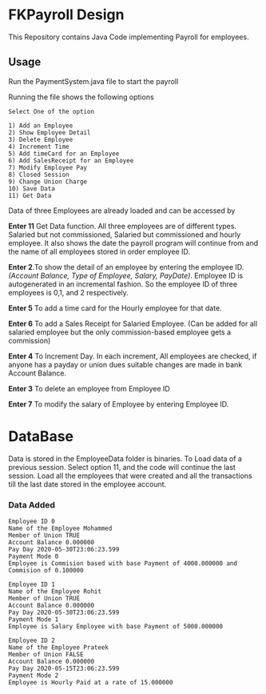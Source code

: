 # FKPayroll Design

This Repository contains Java Code implementing Payroll for employees.


## Usage
Run the PaymentSystem.java file to start the payroll 

Running the file shows the following options
```shell
Select One of the option

1) Add an Employee
2) Show Employee Detail
3) Delete Employee
4) Increment Time
5) Add timeCard for an Employee
6) Add SalesReceipt for an Employee
7) Modify Employee Pay
8) Closed Session
9) Change Union Charge
10) Save Data
11) Get Data

```

Data of three Employees are already loaded and can be accessed by 

**Enter 11** Get Data function. 
All three employees are of different types. Salaried but not commissioned, Salaried but commissioned and hourly employee. It also shows the date the payroll program will continue from and the name of all employees stored in order employee ID.
 
**Enter 2**.To show the detail of an employee by entering the employee ID. *(Account Balance, Type of Employee, Salary, PayDate)*. Employee ID is autogenerated in an incremental fashion. So the employee ID of three employees is 0,1, and 2 respectively.

**Enter 5** To add a time card for the Hourly employee for that date.

**Enter 6** To add a Sales Receipt for Salaried Employee. (Can be added for all salaried employee but the only commission-based employee gets a commission)

**Enter 4** To Increment Day. In each increment, All employees are checked, if anyone has a payday or union dues suitable changes are made in bank Account Balance.

**Enter 3** To delete an employee from Employee ID

**Enter 7** To modify the salary of Employee by entering Employee ID.


# DataBase
Data is stored in the EmployeeData folder is binaries. To Load data of a previous session. Select option 11, and the code will continue the last session. Load all the employees that were created and all the transactions till the last date stored in the employee account.




### Data Added 

```shell
Employee ID 0
Name of the Employee Mohammed
Member of Union TRUE
Account Balance 0.000000
Pay Day 2020-05-30T23:06:23.599
Payment Mode 0
Employee is Commision based with base Payment of 4000.000000 and Commision of 0.100000

Employee ID 1
Name of the Employee Rohit
Member of Union TRUE
Account Balance 0.000000
Pay Day 2020-05-30T23:06:23.599
Payment Mode 1
Employee is Salary Employee with base Payment of 5000.000000

Employee ID 2
Name of the Employee Prateek
Member of Union FALSE
Account Balance 0.000000
Pay Day 2020-05-15T23:06:23.599
Payment Mode 2
Employee is Hourly Paid at a rate of 15.000000
```
